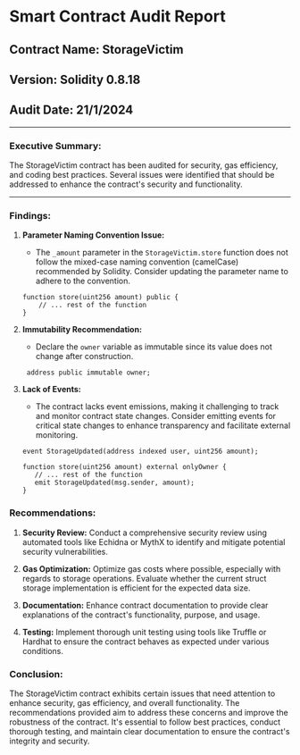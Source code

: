 # Smart Contract Audit Report

## Contract Name: StorageVictim

## Version: Solidity 0.8.18

## Audit Date: 21/1/2024

---

### Executive Summary:
The StorageVictim contract has been audited for security, gas efficiency, and coding best practices. Several issues were identified that should be addressed to enhance the contract's security and functionality.


---

### Findings:

1. **Parameter Naming Convention Issue:**
   - The `_amount` parameter in the `StorageVictim.store` function does not follow the mixed-case naming convention (camelCase) recommended by Solidity. Consider updating the parameter name to adhere to the convention.

   ```solidity
   function store(uint256 amount) public {
       // ... rest of the function
   }

2. **Immutability Recommendation:**
   - Declare the `owner` variable as immutable since its value does not change after construction.

   ```solidity
    address public immutable owner;

3. **Lack of Events:**

   - The contract lacks event emissions, making it challenging to track and monitor contract state changes. Consider emitting events for critical state changes to enhance transparency and facilitate external monitoring.
   ```solidity
   event StorageUpdated(address indexed user, uint256 amount);

   function store(uint256 amount) external onlyOwner {
      // ... rest of the function
      emit StorageUpdated(msg.sender, amount);
   }

### Recommendations:

1. **Security Review:**
Conduct a comprehensive security review using automated tools like Echidna or MythX to identify and mitigate potential security vulnerabilities.

2. **Gas Optimization:**
Optimize gas costs where possible, especially with regards to storage operations. Evaluate whether the current struct storage implementation is efficient for the expected data size.

3. **Documentation:**
Enhance contract documentation to provide clear explanations of the contract's functionality, purpose, and usage.

4. **Testing:**
Implement thorough unit testing using tools like Truffle or Hardhat to ensure the contract behaves as expected under various conditions.

### Conclusion:
The StorageVictim contract exhibits certain issues that need attention to enhance security, gas efficiency, and overall functionality. The recommendations provided aim to address these concerns and improve the robustness of the contract. It's essential to follow best practices, conduct thorough testing, and maintain clear documentation to ensure the contract's integrity and security.